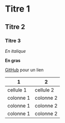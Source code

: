 # Titre 1
## Titre 2
### Titre 3


*En italique*

**En gras**

[GitHub](http://github.com) pour un lien


1 | 2
------------ | -------------
cellule 1 | cellule 2
colonne 1 | colonne 2
colonne 1 | colonne 2
colonne 1 | colonne 2


